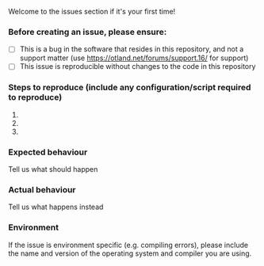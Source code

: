 Welcome to the issues section if it's your first time!

### Before creating an issue, please ensure:
- [ ] This is a bug in the software that resides in this repository, and not a
      support matter (use https://otland.net/forums/support.16/ for support)
- [ ] This issue is reproducible without changes to the code in this repository

### Steps to reproduce (include any configuration/script required to reproduce)
1.
2.
3.

### Expected behaviour
Tell us what should happen

### Actual behaviour
Tell us what happens instead

### Environment
If the issue is environment specific (e.g. compiling errors), please include the
name and version of the operating system and compiler you are using.
